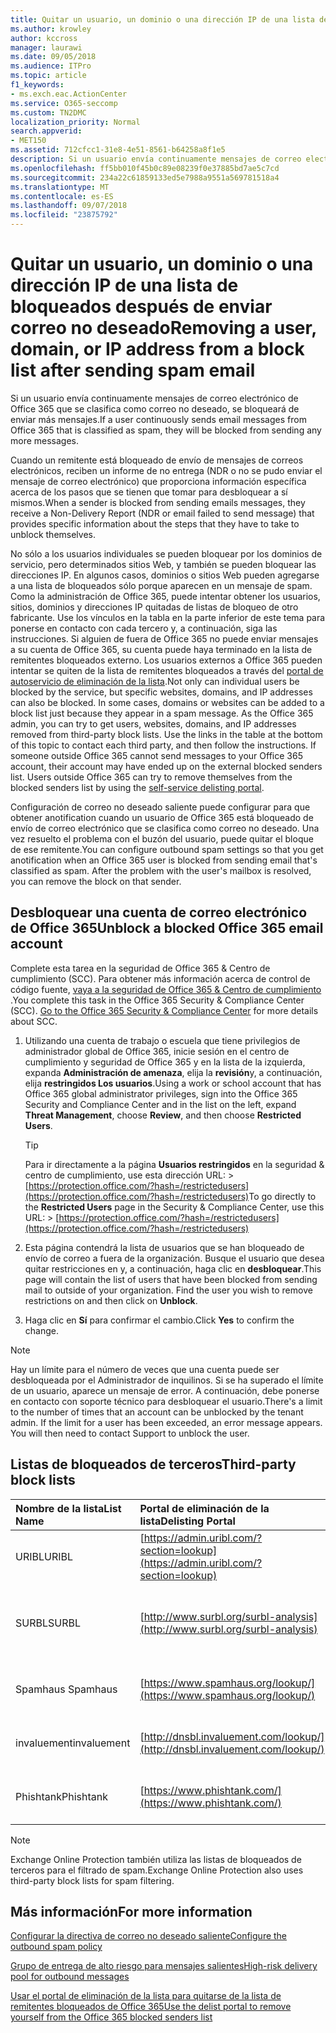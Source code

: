 ```yaml
---
title: Quitar un usuario, un dominio o una dirección IP de una lista de bloqueados después de enviar correo no deseado
ms.author: krowley
author: kccross
manager: laurawi
ms.date: 09/05/2018
ms.audience: ITPro
ms.topic: article
f1_keywords:
- ms.exch.eac.ActionCenter
ms.service: O365-seccomp
ms.custom: TN2DMC
localization_priority: Normal
search.appverid:
- MET150
ms.assetid: 712cfcc1-31e8-4e51-8561-b64258a8f1e5
description: Si un usuario envía continuamente mensajes de correo electrónico de Office 365 que se clasifica como correo no deseado, se bloqueará de enviar más mensajes.
ms.openlocfilehash: ff5bb010f45b0c89e08239f0e37885bd7ae5c7cd
ms.sourcegitcommit: 234a22c61859133ed5e7988a9551a569781518a4
ms.translationtype: MT
ms.contentlocale: es-ES
ms.lasthandoff: 09/07/2018
ms.locfileid: "23875792"
---
```

# <a name="removing-a-user-domain-or-ip-address-from-a-block-list-after-sending-spam-email"></a><span data-ttu-id="1b1f7-103">Quitar un usuario, un dominio o una dirección IP de una lista de bloqueados después de enviar correo no deseado</span><span class="sxs-lookup"><span data-stu-id="1b1f7-103">Removing a user, domain, or IP address from a block list after sending spam email</span></span>

<span data-ttu-id="1b1f7-104">Si un usuario envía continuamente mensajes de correo electrónico de Office 365 que se clasifica como correo no deseado, se bloqueará de enviar más mensajes.</span><span class="sxs-lookup"><span data-stu-id="1b1f7-104">If a user continuously sends email messages from Office 365 that is classified as spam, they will be blocked from sending any more messages.</span></span> 
  
<span data-ttu-id="1b1f7-105">Cuando un remitente está bloqueado de envío de mensajes de correos electrónicos, reciben un informe de no entrega (NDR o no se pudo enviar el mensaje de correo electrónico) que proporciona información específica acerca de los pasos que se tienen que tomar para desbloquear a sí mismos.</span><span class="sxs-lookup"><span data-stu-id="1b1f7-105">When a sender is blocked from sending emails messages, they receive a Non-Delivery Report (NDR or email failed to send message) that provides specific information about the steps that they have to take to unblock themselves.</span></span>
  
<span data-ttu-id="1b1f7-p101">No sólo a los usuarios individuales se pueden bloquear por los dominios de servicio, pero determinados sitios Web, y también se pueden bloquear las direcciones IP. En algunos casos, dominios o sitios Web pueden agregarse a una lista de bloqueados sólo porque aparecen en un mensaje de spam. Como la administración de Office 365, puede intentar obtener los usuarios, sitios, dominios y direcciones IP quitadas de listas de bloqueo de otro fabricante. Use los vínculos en la tabla en la parte inferior de este tema para ponerse en contacto con cada tercero y, a continuación, siga las instrucciones. Si alguien de fuera de Office 365 no puede enviar mensajes a su cuenta de Office 365, su cuenta puede haya terminado en la lista de remitentes bloqueados externo. Los usuarios externos a Office 365 pueden intentar se quiten de la lista de remitentes bloqueados a través del [portal de autoservicio de eliminación de la lista](https://technet.microsoft.com/library/mt661881%28v=exchg.150%29.aspx).</span><span class="sxs-lookup"><span data-stu-id="1b1f7-p101">Not only can individual users be blocked by the service, but specific websites, domains, and IP addresses can also be blocked. In some cases, domains or websites can be added to a block list just because they appear in a spam message. As the Office 365 admin, you can try to get users, websites, domains, and IP addresses removed from third-party block lists. Use the links in the table at the bottom of this topic to contact each third party, and then follow the instructions. If someone outside Office 365 cannot send messages to your Office 365 account, their account may have ended up on the external blocked senders list. Users outside Office 365 can try to remove themselves from the blocked senders list by using the [self-service delisting portal](https://technet.microsoft.com/library/mt661881%28v=exchg.150%29.aspx).</span></span>
  
<span data-ttu-id="1b1f7-p102">Configuración de correo no deseado saliente puede configurar para que obtener anotification cuando un usuario de Office 365 está bloqueado de envío de correo electrónico que se clasifica como correo no deseado. Una vez resuelto el problema con el buzón del usuario, puede quitar el bloque de ese remitente.</span><span class="sxs-lookup"><span data-stu-id="1b1f7-p102">You can configure outbound spam settings so that you get anotification when an Office 365 user is blocked from sending email that's classified as spam. After the problem with the user's mailbox is resolved, you can remove the block on that sender.</span></span>
  
## <a name="unblock-a-blocked-office-365-email-account"></a><span data-ttu-id="1b1f7-114">Desbloquear una cuenta de correo electrónico de Office 365</span><span class="sxs-lookup"><span data-stu-id="1b1f7-114">Unblock a blocked Office 365 email account</span></span>

<span data-ttu-id="1b1f7-p103">Complete esta tarea en la seguridad de Office 365 & Centro de cumplimiento (SCC). Para obtener más información acerca de control de código fuente, [vaya a la seguridad de Office 365 & Centro de cumplimiento](go-to-the-securitycompliance-center.md) .</span><span class="sxs-lookup"><span data-stu-id="1b1f7-p103">You complete this task in the Office 365 Security & Compliance Center (SCC). [Go to the Office 365 Security & Compliance Center](go-to-the-securitycompliance-center.md) for more details about SCC.</span></span>

1. <span data-ttu-id="1b1f7-117">Utilizando una cuenta de trabajo o escuela que tiene privilegios de administrador global de Office 365, inicie sesión en el centro de cumplimiento y seguridad de Office 365 y en la lista de la izquierda, expanda **Administración de amenaza**, elija la **revisión**y, a continuación, elija **restringidos Los usuarios**.</span><span class="sxs-lookup"><span data-stu-id="1b1f7-117">Using a work or school account that has Office 365 global administrator privileges, sign into the Office 365 Security and Compliance Center and in the list on the left, expand **Threat Management**, choose **Review**, and then choose **Restricted Users**.</span></span>
    
    > [!TIP]
    > <span data-ttu-id="1b1f7-118">Para ir directamente a la página **Usuarios restringidos** en la seguridad &amp; centro de cumplimiento, use esta dirección URL: >[https://protection.office.com/?hash=/restrictedusers](https://protection.office.com/?hash=/restrictedusers)</span><span class="sxs-lookup"><span data-stu-id="1b1f7-118">To go directly to the **Restricted Users** page in the Security &amp; Compliance Center, use this URL: > [https://protection.office.com/?hash=/restrictedusers](https://protection.office.com/?hash=/restrictedusers)</span></span>

2. <span data-ttu-id="1b1f7-p104">Esta página contendrá la lista de usuarios que se han bloqueado de envío de correo a fuera de la organización.  Busque el usuario que desea quitar restricciones en y, a continuación, haga clic en **desbloquear**.</span><span class="sxs-lookup"><span data-stu-id="1b1f7-p104">This page will contain the list of users that have been blocked from sending mail to outside of your organization.  Find the user you wish to remove restrictions on and then click on **Unblock**.</span></span>

3. <span data-ttu-id="1b1f7-121">Haga clic en **Sí** para confirmar el cambio.</span><span class="sxs-lookup"><span data-stu-id="1b1f7-121">Click **Yes** to confirm the change.</span></span> 
    
> [!NOTE]
> <span data-ttu-id="1b1f7-p105">Hay un límite para el número de veces que una cuenta puede ser desbloqueada por el Administrador de inquilinos. Si se ha superado el límite de un usuario, aparece un mensaje de error. A continuación, debe ponerse en contacto con soporte técnico para desbloquear el usuario.</span><span class="sxs-lookup"><span data-stu-id="1b1f7-p105">There's a limit to the number of times that an account can be unblocked by the tenant admin. If the limit for a user has been exceeded, an error message appears. You will then need to contact Support to unblock the user.</span></span> 
  
## <a name="third-party-block-lists"></a><span data-ttu-id="1b1f7-124">Listas de bloqueados de terceros</span><span class="sxs-lookup"><span data-stu-id="1b1f7-124">Third-party block lists</span></span>

|<span data-ttu-id="1b1f7-125">**Nombre de la lista**</span><span class="sxs-lookup"><span data-stu-id="1b1f7-125">**List Name**</span></span>|<span data-ttu-id="1b1f7-126">**Portal de eliminación de la lista**</span><span class="sxs-lookup"><span data-stu-id="1b1f7-126">**Delisting Portal**</span></span>|<span data-ttu-id="1b1f7-127">**Más información**</span><span class="sxs-lookup"><span data-stu-id="1b1f7-127">**For more information**</span></span>|
|:-----|:-----|:-----|
|<span data-ttu-id="1b1f7-128">URIBL</span><span class="sxs-lookup"><span data-stu-id="1b1f7-128">URIBL</span></span>  <br/> |[https://admin.uribl.com/?section=lookup](https://admin.uribl.com/?section=lookup) <br/> |[<span data-ttu-id="1b1f7-129">Sitio Web URIBL</span><span class="sxs-lookup"><span data-stu-id="1b1f7-129">URIBL website </span></span>](https://uribl.com/) <br/> |
|<span data-ttu-id="1b1f7-130">SURBL</span><span class="sxs-lookup"><span data-stu-id="1b1f7-130">SURBL</span></span>  <br/> |[http://www.surbl.org/surbl-analysis](http://www.surbl.org/surbl-analysis) <br/> |[<span data-ttu-id="1b1f7-131">Presentación de datos de reputación de URI SURBL</span><span class="sxs-lookup"><span data-stu-id="1b1f7-131">Introducing SURBL URI reputation data</span></span>](http://www.surbl.org/) <br/> |
|<span data-ttu-id="1b1f7-132">Spamhaus </span><span class="sxs-lookup"><span data-stu-id="1b1f7-132">Spamhaus</span></span>  <br/> |[https://www.spamhaus.org/lookup/](https://www.spamhaus.org/lookup/) <br/> |[<span data-ttu-id="1b1f7-133">Descripción de filtrado de DNSBL</span><span class="sxs-lookup"><span data-stu-id="1b1f7-133">Understanding DNSBL Filtering</span></span>](https://www.spamhaus.org/whitepapers/dnsbl_function/) <br/> |
|<span data-ttu-id="1b1f7-134">invaluement</span><span class="sxs-lookup"><span data-stu-id="1b1f7-134">invaluement</span></span>  <br/> |[http://dnsbl.invaluement.com/lookup/](http://dnsbl.invaluement.com/lookup/) <br/> |[<span data-ttu-id="1b1f7-135">lista de lista contra correo no deseado</span><span class="sxs-lookup"><span data-stu-id="1b1f7-135">invaluement anti-spam list</span></span>](http://dnsbl.invaluement.com/) <br/> |
|<span data-ttu-id="1b1f7-136">Phishtank</span><span class="sxs-lookup"><span data-stu-id="1b1f7-136">Phishtank</span></span>  <br/> |[https://www.phishtank.com/](https://www.phishtank.com/) <br/> |[<span data-ttu-id="1b1f7-137">PhishTank preguntas más frecuentes</span><span class="sxs-lookup"><span data-stu-id="1b1f7-137">PhishTank FAQ</span></span>](https://www.phishtank.com/faq.php) <br/> |
   
> [!NOTE]
> <span data-ttu-id="1b1f7-138">Exchange Online Protection también utiliza las listas de bloqueados de terceros para el filtrado de spam.</span><span class="sxs-lookup"><span data-stu-id="1b1f7-138">Exchange Online Protection also uses third-party block lists for spam filtering.</span></span> 
   
## <a name="for-more-information"></a><span data-ttu-id="1b1f7-139">Más información</span><span class="sxs-lookup"><span data-stu-id="1b1f7-139">For more information</span></span>

[<span data-ttu-id="1b1f7-140">Configurar la directiva de correo no deseado saliente</span><span class="sxs-lookup"><span data-stu-id="1b1f7-140">Configure the outbound spam policy</span></span>](configure-the-outbound-spam-policy.md)
  
[<span data-ttu-id="1b1f7-141">Grupo de entrega de alto riesgo para mensajes salientes</span><span class="sxs-lookup"><span data-stu-id="1b1f7-141">High-risk delivery pool for outbound messages</span></span>](high-risk-delivery-pool-for-outbound-messages.md)

[<span data-ttu-id="1b1f7-142">Usar el portal de eliminación de la lista para quitarse de la lista de remitentes bloqueados de Office 365</span><span class="sxs-lookup"><span data-stu-id="1b1f7-142">Use the delist portal to remove yourself from the Office 365 blocked senders list</span></span>](use-the-delist-portal-to-remove-yourself-from-the-office-365-blocked-senders-lis.md)
  

  

